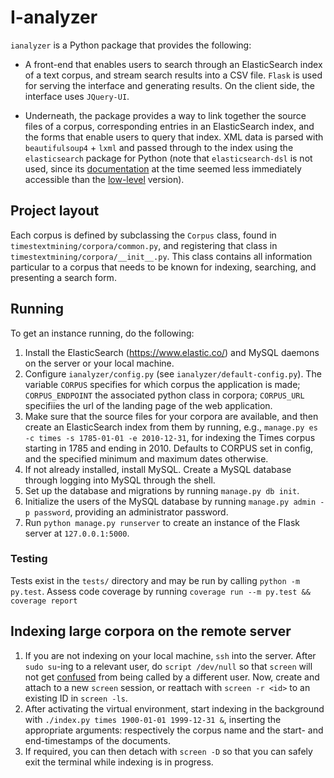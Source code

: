 I-analyzer
===============================================================================


`ianalyzer` is a Python package that provides the following:

- A front-end that enables users to search through an ElasticSearch index of a text corpus, and stream search results into a CSV file. `Flask` is used for serving the interface and generating results. On the client side, the interface uses `JQuery-UI`.

- Underneath, the package provides a way to link together the source files of a corpus, corresponding entries in an ElasticSearch index, and the forms that enable users to query that index. XML data is parsed with `beautifulsoup4` + `lxml` and passed through to the index using the `elasticsearch` package for Python (note that `elasticsearch-dsl` is not used, since its [documentation](https://elasticsearch-dsl.readthedocs.io/en/latest) at the time seemed less immediately accessible than the [low-level](https://www.elastic.co/guide/en/elasticsearch/reference/current/index.html) version).



Project layout
-------------------------------------------------------------------------------

Each corpus is defined by subclassing the `Corpus` class, found in `timestextmining/corpora/common.py`, and registering that class in `timestextmining/corpora/__init__.py`. This class contains all information particular to a corpus that needs to be known for indexing, searching, and presenting a search form.



Running
-------------------------------------------------------------------------------

To get an instance running, do the following:

1. Install the ElasticSearch (https://www.elastic.co/) and MySQL daemons on the server or your local machine.
2. Configure `ianalyzer/config.py` (see `ianalyzer/default-config.py`). The variable `CORPUS` specifies for which corpus the application is made; `CORPUS_ENDPOINT` the associated python class in corpora; `CORPUS_URL` specifiies the url of the landing page of the web application.
3. Make sure that the source files for your corpora are available, and then create an ElasticSearch index from them by running, e.g., `manage.py es -c times -s 1785-01-01 -e 2010-12-31`, for indexing the Times corpus starting in 1785 and ending in 2010. Defaults to CORPUS set in config, and the specified minimum and maximum dates otherwise.
4. If not already installed, install MySQL. Create a MySQL database through logging into MySQL through the shell.
5. Set up the database and migrations by running `manage.py db init`.
6. Initialize the users of the MySQL database by running `manage.py admin -p password`, providing an administrator password.
7. Run `python manage.py runserver` to create an instance of the Flask server at `127.0.0.1:5000`.

### Testing

Tests exist in the `tests/` directory and may be run by calling `python -m py.test`. Assess code coverage by running `coverage run --m py.test && coverage report`



Indexing large corpora on the remote server
-------------------------------------------------------------------------------

1. If you are not indexing on your local machine, `ssh` into the server. After `sudo su`-ing to a relevant user, do `script /dev/null` so that `screen` will not get [confused](http://serverfault.com/q/116775) from being called by a different user. Now, create and attach to a new `screen` session, or reattach with `screen -r <id>` to an existing ID in `screen -ls`.
2. After activating the virtual environment, start indexing in the background with `./index.py times 1900-01-01 1999-12-31 &`, inserting the appropriate arguments: respectively the corpus name and the start- and end-timestamps of the documents.
3. If required, you can then detach with `screen -D` so that you can safely exit the terminal while indexing is in progress.
